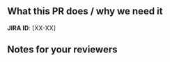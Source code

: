 <!--
  !!!! README !!!! Please fill this out.

  Please follow the PR naming conventions: 
  https://outreach-io.atlassian.net/wiki/spaces/EN/pages/1902444645/Conventional+Commits
-->


<!-- A short description of what your PR does and what it solves. -->
## What this PR does / why we need it



<!--- Block(jiraPrefix) --->
**JIRA ID**: [XX-XX]
<!--- EndBlock(jiraPrefix) --->

<!-- Notes that may be helpful for anyone reviewing this PR -->
## Notes for your reviewers



<!--- Block(custom) -->
<!--- EndBlock(custom) -->
